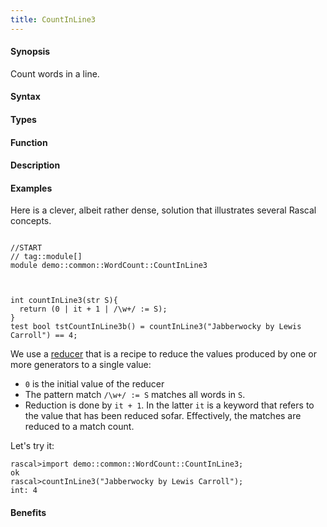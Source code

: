 ```yaml
---
title: CountInLine3
---
```


#### Synopsis

Count words in a line.

#### Syntax

#### Types

#### Function

#### Description

#### Examples

Here is a clever, albeit rather dense, solution that illustrates several Rascal concepts.

```rascal

//START
// tag::module[]
module demo::common::WordCount::CountInLine3



int countInLine3(str S){
  return (0 | it + 1 | /\w+/ := S);
}
test bool tstCountInLine3b() = countInLine3("Jabberwocky by Lewis Carroll") == 4;

```

                
We use a [reducer](/docs//Rascal/Expressions/Reducer) that is a recipe to reduce the values produced by one or more generators
  to a single value:
  
* `0` is the initial value of the reducer
*  The pattern match `/\w+/ := S` matches all words in `S`.
*  Reduction is done by `it + 1`. In the latter `it` is a keyword that refers to the
   value that has been reduced sofar. Effectively, the matches are reduced to a match count.


Let's try it:

```rascal-shell
rascal>import demo::common::WordCount::CountInLine3;
ok
rascal>countInLine3("Jabberwocky by Lewis Carroll");
int: 4
```

#### Benefits


